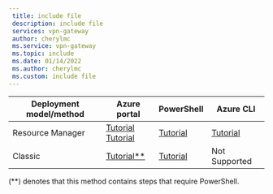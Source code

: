 ```yaml
---
 title: include file
 description: include file
 services: vpn-gateway
 author: cherylmc
 ms.service: vpn-gateway
 ms.topic: include
 ms.date: 01/14/2022
 ms.author: cherylmc
 ms.custom: include file
---
```

| **Deployment model/method** | **Azure portal** | **PowerShell** | **Azure CLI** |
| --- | --- | --- | --- |
| Resource Manager |[Tutorial](../articles/vpn-gateway/tutorial-site-to-site-portal.md)<br>[Tutorial](../articles/vpn-gateway/vpn-gateway-howto-multi-site-to-site-resource-manager-portal.md) |[Tutorial](../articles/vpn-gateway/vpn-gateway-create-site-to-site-rm-powershell.md) | [Tutorial](../articles/vpn-gateway/vpn-gateway-howto-site-to-site-resource-manager-cli.md) |
| Classic |[Tutorial**](../articles/vpn-gateway/vpn-gateway-howto-site-to-site-classic-portal.md) |[Tutorial](../articles/vpn-gateway/vpn-gateway-multi-site.md) | Not Supported |

(**) denotes that this method contains steps that require PowerShell.
